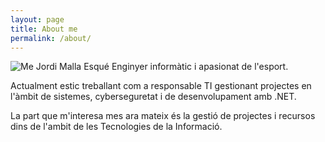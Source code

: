 ```yaml
---
layout: page
title: About me
permalink: /about/
---
```

![Me](https://avatars1.githubusercontent.com/u/48735113?v=2&s=460#thumbnail) Jordi Malla Esqué Enginyer informàtic i apasionat de l'esport.  

Actualment estic treballant com a responsable TI gestionant projectes en l'àmbit de sistemes, cyberseguretat i de desenvolupament amb .NET.  

La part que m'interesa mes ara mateix és la gestió de projectes i recursos dins de l'ambit de les Tecnologies de la Informació.

